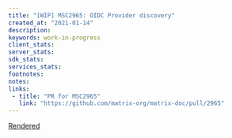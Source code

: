 ```yaml
---
title: "[WIP] MSC2965: OIDC Provider discovery"
created_at: "2021-01-14"
description:
keywords: work-in-progress
client_stats:
server_stats:
sdk_stats:
services_stats:
footnotes:
notes:
links:
 - title: "PR for MSC2965"
   link: "https://github.com/matrix-org/matrix-doc/pull/2965"
---
```

[Rendered](https://github.com/sandhose/matrix-doc/blob/msc/sandhose/oidc-discovery/proposals/2965-oidc-discovery.md)

